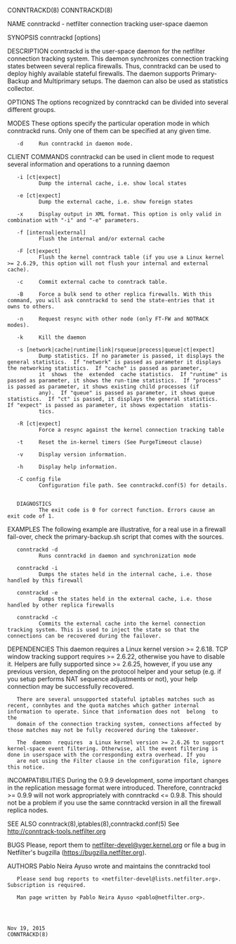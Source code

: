 CONNTRACKD(8)                                                                                                                                                                                   CONNTRACKD(8)



NAME
       conntrackd - netfilter connection tracking user-space daemon

SYNOPSIS
       conntrackd [options]

DESCRIPTION
       conntrackd  is the user-space daemon for the netfilter connection tracking system. This daemon synchronizes connection tracking states between several replica firewalls. Thus, conntrackd can be used
       to deploy highly available stateful firewalls. The daemon supports Primary-Backup and Multiprimary setups. The daemon can also be used as statistics collector.

OPTIONS
       The options recognized by conntrackd can be divided into several different groups.

   MODES
       These options specify the particular operation mode in which conntrackd runs. Only one of them can be specified at any given time.

       -d     Run conntrackd in daemon mode.

   CLIENT COMMANDS
       conntrackd can be used in client mode to request several information and operations to a running daemon

       -i [ct|expect]
              Dump the internal cache, i.e. show local states

       -e [ct|expect]
              Dump the external cache, i.e. show foreign states

       -x     Display output in XML format. This option is only valid in combination with "-i" and "-e" parameters.

       -f [internal|external]
              Flush the internal and/or external cache

       -F [ct|expect]
              Flush the kernel conntrack table (if you use a Linux kernel >= 2.6.29, this option will not flush your internal and external cache).

       -c     Commit external cache to conntrack table.

       -B     Force a bulk send to other replica firewalls. With this command, you will ask conntrackd to send the state-entries that it owns to others.

       -n     Request resync with other node (only FT-FW and NOTRACK modes).

       -k     Kill the daemon

       -s [network|cache|runtime|link|rsqueue|process|queue|ct|expect]
              Dump statistics. If no parameter is passed, it displays the general statistics.  If "network" is passed as parameter it displays the networking statistics.  If "cache" is passed as parameter,
              it  shows  the  extended  cache statistics.  If "runtime" is passed as parameter, it shows the run-time statistics.  If "process" is passed as parameter, it shows existing child processes (if
              any).  If "queue" is passed as parameter, it shows queue statistics.  If "ct" is passed, it displays the general statistics.  If "expect" is passed as parameter, it shows expectation  statis‐
              tics.

       -R [ct|expect]
              Force a resync against the kernel connection tracking table

       -t     Reset the in-kernel timers (See PurgeTimeout clause)

       -v     Display version information.

       -h     Display help information.

       -C config file
              Configuration file path. See conntrackd.conf(5) for details.


       DIAGNOSTICS
              The exit code is 0 for correct function. Errors cause an exit code of 1.

EXAMPLES
       The following example are illustrative, for a real use in a firewall fail-over, check the primary-backup.sh script that comes with the sources.

       conntrackd -d
              Runs conntrackd in daemon and synchronization mode

       conntrackd -i
              Dumps the states held in the internal cache, i.e. those handled by this firewall

       conntrackd -e
              Dumps the states held in the external cache, i.e. those handled by other replica firewalls

       conntrackd -c
              Commits the external cache into the kernel connection tracking system. This is used to inject the state so that the connections can be recovered during the failover.

DEPENDENCIES
       This  daemon requires a Linux kernel version >= 2.6.18. TCP window tracking support requires >= 2.6.22, otherwise you have to disable it. Helpers are fully supported since >= 2.6.25, however, if you
       use any previous version, depending on the protocol helper and your setup (e.g. if you setup performs NAT sequence adjustments or not), your help connection may be successfully recovered.

       There are several unsupported stateful iptables matches such as recent, connbytes and the quota matches which gather internal information to operate. Since that information does not  belong  to  the
       domain of the connection tracking system, connections affected by those matches may not be fully recovered during the takeover.

       The  daemon  requires  a Linux kernel version >= 2.6.26 to support kernel-space event filtering. Otherwise, all the event filtering is done in userspace with the corresponding extra overhead. If you
       are not using the Filter clause in the configuration file, ignore this notice.

INCOMPATIBILITIES
       During the 0.9.9 development, some important changes in the replication message format were introduced. Therefore, conntrackd >= 0.9.9 will not work appropriately  with  conntrackd  <=  0.9.8.  This
       should not be a problem if you use the same conntrackd version in all the firewall replica nodes.

SEE ALSO
       conntrack(8),iptables(8),conntrackd.conf(5)
       See http://conntrack-tools.netfilter.org

BUGS
       Please, report them to netfilter-devel@vger.kernel.org or file a bug in Netfilter's bugzilla (https://bugzilla.netfilter.org).

AUTHORS
       Pablo Neira Ayuso wrote and maintains the conntrackd tool

       Please send bug reports to <netfilter-devel@lists.netfilter.org>. Subscription is required.

       Man page written by Pablo Neira Ayuso <pablo@netfilter.org>.



                                                                                                 Nov 19, 2015                                                                                   CONNTRACKD(8)
